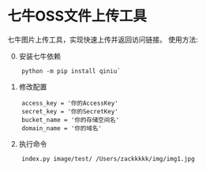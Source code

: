 # 七牛OSS文件上传工具
七牛图片上传工具，实现快速上传并返回访问链接。
使用方法:

0. 安装七牛依赖
````
    python -m pip install qiniu`
````
1. 修改配置
````
    access_key = '你的AccessKey'
    secret_key = '你的SecretKey'
    bucket_name = '你的存储空间名'
    domain_name = '你的域名'
````

2. 执行命令
````
    index.py image/test/ /Users/zackkkkk/img/img1.jpg
````


